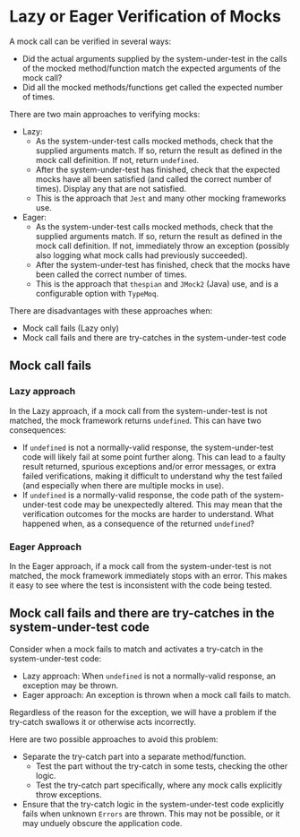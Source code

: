# Lazy or Eager Verification of Mocks

A mock call can be verified in several ways:
 * Did the actual arguments supplied by the system-under-test in the calls of the mocked method/function 
   match the expected arguments of the mock call?
 * Did all the mocked methods/functions get called the expected number of times.

There are two main approaches to verifying mocks:
 * Lazy: 
   * As the system-under-test calls mocked methods, check that the supplied arguments match.
     If so, return the result as defined in the mock call definition. If not, return `undefined`.
   * After the system-under-test has finished, check that the expected mocks have all been satisfied 
     (and called the correct number of times). Display any that are not satisfied.
   * This is the approach that `Jest` and many other mocking frameworks use.
 * Eager: 
   * As the system-under-test calls mocked methods, check that the supplied arguments match. 
     If so, return the result as defined in the mock call definition. If not, immediately throw an exception (possibly
     also logging what mock calls had previously succeeded).
   * After the system-under-test has finished, check that the mocks have been called the correct number of times.
   * This is the approach that `thespian` and `JMock2` (Java) use, and is a configurable option with `TypeMoq`.

There are disadvantages with these approaches when:
 * Mock call fails (Lazy only)
 * Mock call fails and there are try-catches in the system-under-test code

## Mock call fails

### Lazy approach

In the Lazy approach, if a mock call from the system-under-test is not matched, the mock framework returns `undefined`.
This can have two consequences:
  * If `undefined` is not a normally-valid response, the system-under-test code will likely fail at some point further along.
    This can lead to a faulty result returned, spurious exceptions and/or error messages, or extra failed verifications, 
    making it difficult to understand why the test failed (and especially when there are multiple mocks in use).
  * If `undefined` is a normally-valid response, the code path of the system-under-test code may be unexpectedly altered.
    This may mean that the verification outcomes for the mocks are harder to understand. 
    What happened when, as a consequence of the returned `undefined`?

### Eager Approach

In the Eager approach, if a mock call from the system-under-test is not matched, the mock framework immediately stops with an error.
This makes it easy to see where the test is inconsistent with the code being tested.

## Mock call fails and there are try-catches in the system-under-test code

Consider when a mock fails to match and activates a try-catch in the system-under-test code:
 * Lazy approach: When `undefined` is not a normally-valid response, an exception may be thrown.
 * Eager approach: An exception is thrown when a mock call fails to match.

Regardless of the reason for the exception, we will have a problem if the try-catch swallows it or otherwise acts incorrectly.

Here are two possible approaches to avoid this problem:
 * Separate the try-catch part into a separate method/function.
   * Test the part without the try-catch in some tests, checking the other logic.
   * Test the try-catch part specifically, where any mock calls explicitly throw exceptions.
 * Ensure that the try-catch logic in the system-under-test code explicitly fails when unknown `Errors` are thrown. 
   This may not be possible, or it may unduely obscure the application code.